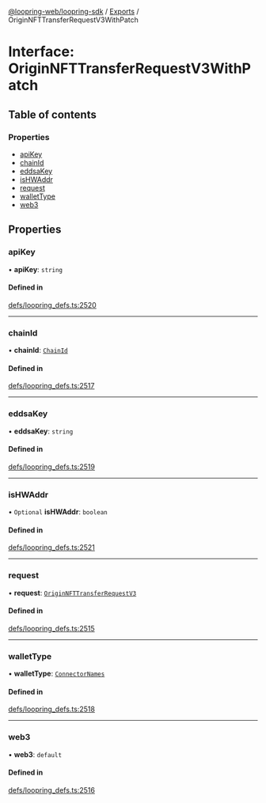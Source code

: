 [@loopring-web/loopring-sdk](../README.md) / [Exports](../modules.md) / OriginNFTTransferRequestV3WithPatch

# Interface: OriginNFTTransferRequestV3WithPatch

## Table of contents

### Properties

- [apiKey](OriginNFTTransferRequestV3WithPatch.md#apikey)
- [chainId](OriginNFTTransferRequestV3WithPatch.md#chainid)
- [eddsaKey](OriginNFTTransferRequestV3WithPatch.md#eddsakey)
- [isHWAddr](OriginNFTTransferRequestV3WithPatch.md#ishwaddr)
- [request](OriginNFTTransferRequestV3WithPatch.md#request)
- [walletType](OriginNFTTransferRequestV3WithPatch.md#wallettype)
- [web3](OriginNFTTransferRequestV3WithPatch.md#web3)

## Properties

### apiKey

• **apiKey**: `string`

#### Defined in

[defs/loopring_defs.ts:2520](https://github.com/Loopring/loopring_sdk/blob/6d0be7c/src/defs/loopring_defs.ts#L2520)

___

### chainId

• **chainId**: [`ChainId`](../enums/ChainId.md)

#### Defined in

[defs/loopring_defs.ts:2517](https://github.com/Loopring/loopring_sdk/blob/6d0be7c/src/defs/loopring_defs.ts#L2517)

___

### eddsaKey

• **eddsaKey**: `string`

#### Defined in

[defs/loopring_defs.ts:2519](https://github.com/Loopring/loopring_sdk/blob/6d0be7c/src/defs/loopring_defs.ts#L2519)

___

### isHWAddr

• `Optional` **isHWAddr**: `boolean`

#### Defined in

[defs/loopring_defs.ts:2521](https://github.com/Loopring/loopring_sdk/blob/6d0be7c/src/defs/loopring_defs.ts#L2521)

___

### request

• **request**: [`OriginNFTTransferRequestV3`](OriginNFTTransferRequestV3.md)

#### Defined in

[defs/loopring_defs.ts:2515](https://github.com/Loopring/loopring_sdk/blob/6d0be7c/src/defs/loopring_defs.ts#L2515)

___

### walletType

• **walletType**: [`ConnectorNames`](../enums/ConnectorNames.md)

#### Defined in

[defs/loopring_defs.ts:2518](https://github.com/Loopring/loopring_sdk/blob/6d0be7c/src/defs/loopring_defs.ts#L2518)

___

### web3

• **web3**: `default`

#### Defined in

[defs/loopring_defs.ts:2516](https://github.com/Loopring/loopring_sdk/blob/6d0be7c/src/defs/loopring_defs.ts#L2516)
